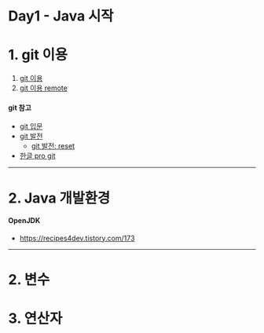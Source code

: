# Day1 - Java 시작

# 1. git 이용

1. [git 이용](</day1/git이용-2020(2p).pdf>)
2. [git 이용 remote](</day1/git_remote이용(2p).pdf>)

#### git 참고

 - [git 입문](https://backlog.com/git-tutorial/kr/intro/intro1_1.html)
 - [git 발전](https://backlog.com/git-tutorial/kr/stepup/stepup1_1.html)
    - [git 발전: reset](https://backlog.com/git-tutorial/kr/stepup/stepup7_3.html)
 - [한글 pro git](https://git-scm.com/book/ko/v2)
 

---

# 2. Java 개발환경

#### OpenJDK

- https://recipes4dev.tistory.com/173

---

# 2. 변수

# 3. 연산자
